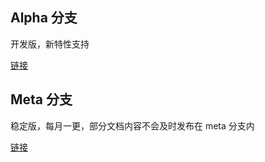 ## Alpha 分支

开发版，新特性支持

[链接](https://github.com/MetaCubeX/mihomo/blob/Alpha/docs/config.yaml)

## Meta 分支

稳定版，每月一更，部分文档内容不会及时发布在 meta 分支内

[链接](https://github.com/MetaCubeX/mihomo/blob/Meta/docs/config.yaml)

